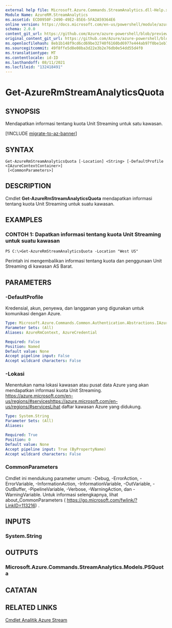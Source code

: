 ```yaml
---
external help file: Microsoft.Azure.Commands.StreamAnalytics.dll-Help.xml
Module Name: AzureRM.StreamAnalytics
ms.assetid: ECD0950F-2490-49E2-85E6-5FA2A59364E6
online version: https://docs.microsoft.com/en-us/powershell/module/azurerm.streamanalytics/get-azurermstreamanalyticsquota
schema: 2.0.0
content_git_url: https://github.com/Azure/azure-powershell/blob/preview/src/ResourceManager/StreamAnalytics/Commands.StreamAnalytics/help/Get-AzureRmStreamAnalyticsQuota.md
original_content_git_url: https://github.com/Azure/azure-powershell/blob/preview/src/ResourceManager/StreamAnalytics/Commands.StreamAnalytics/help/Get-AzureRmStreamAnalyticsQuota.md
ms.openlocfilehash: 8eb1b148f9cd6cd69be32740f6160bd6977e444ab97f0be1eb74fe913c23bdd5
ms.sourcegitcommit: 49f8ffe5d8e08ba3d22e3b2e76db0e54dd55d4f0
ms.translationtype: MT
ms.contentlocale: id-ID
ms.lasthandoff: 08/11/2021
ms.locfileid: "132418491"
---
```

# Get-AzureRmStreamAnalyticsQuota

## SYNOPSIS
Mendapatkan informasi tentang kuota Unit Streaming untuk satu kawasan.

[!INCLUDE [migrate-to-az-banner](../../includes/migrate-to-az-banner.md)]

## SYNTAX

```
Get-AzureRmStreamAnalyticsQuota [-Location] <String> [-DefaultProfile <IAzureContextContainer>]
 [<CommonParameters>]
```

## DESCRIPTION
Cmdlet **Get-AzureRmStreamAnalyticsQuota** mendapatkan informasi tentang kuota Unit Streaming untuk suatu kawasan.

## EXAMPLES

### CONTOH 1: Dapatkan informasi tentang kuota Unit Streaming untuk suatu kawasan
```
PS C:\>Get-AzureRmStreamAnalyticsQuota -Location "West US"
```

Perintah ini mengembalikan informasi tentang kuota dan penggunaan Unit Streaming di kawasan AS Barat.

## PARAMETERS

### -DefaultProfile
Kredensial, akun, penyewa, dan langganan yang digunakan untuk komunikasi dengan Azure.

```yaml
Type: Microsoft.Azure.Commands.Common.Authentication.Abstractions.IAzureContextContainer
Parameter Sets: (All)
Aliases: AzureRmContext, AzureCredential

Required: False
Position: Named
Default value: None
Accept pipeline input: False
Accept wildcard characters: False
```

### -Lokasi
Menentukan nama lokasi kawasan atau pusat data Azure yang akan mendapatkan informasi kuota Unit Streaming.
https://azure.microsoft.com/en-us/regions/#serviceshttps://azure.microsoft.com/en-us/regions/#servicesLihat daftar kawasan Azure yang didukung.

```yaml
Type: System.String
Parameter Sets: (All)
Aliases:

Required: True
Position: 0
Default value: None
Accept pipeline input: True (ByPropertyName)
Accept wildcard characters: False
```

### CommonParameters
Cmdlet ini mendukung parameter umum: -Debug, -ErrorAction, -ErrorVariable, -InformationAction, -InformationVariable, -OutVariable, -OutBuffer, -PipelineVariable, -Verbose, -WarningAction, dan -WarningVariable. Untuk informasi selengkapnya, lihat about_CommonParameters ( https://go.microsoft.com/fwlink/?LinkID=113216) .

## INPUTS

### System.String

## OUTPUTS

### Microsoft.Azure.Commands.StreamAnalytics.Models.PSQuota

## CATATAN

## RELATED LINKS

[Cmdlet Analitik Azure Stream](./AzureRM.StreamAnalytics.md)


